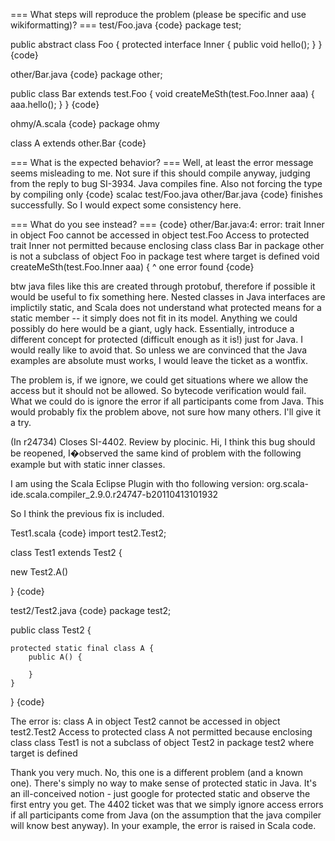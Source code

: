 === What steps will reproduce the problem (please be specific and use wikiformatting)? ===
test/Foo.java
{code}
package test;

public abstract class Foo {
  protected interface Inner {
    public void hello();
  }
}
{code} 

other/Bar.java
{code}
package other;

public class Bar extends test.Foo {
  void createMeSth(test.Foo.Inner aaa) {
    aaa.hello();
  }
}
{code}

ohmy/A.scala
{code}
package ohmy

class A extends other.Bar
{code}



=== What is the expected behavior? ===
Well, at least the error message seems misleading to me. Not sure if this should compile anyway, judging from the reply to bug SI-3934.
Java compiles fine.
Also not forcing the type by compiling only 
{code}
scalac test/Foo.java  other/Bar.java
{code}
finishes successfully. So I would expect some consistency here.

=== What do you see instead? ===
{code}
other/Bar.java:4: error: trait Inner in object Foo cannot be accessed in object test.Foo
 Access to protected trait Inner not permitted because
 enclosing class class Bar in package other is not a subclass of 
 object Foo in package test where target is defined
  void createMeSth(test.Foo.Inner aaa) {
                            ^
one error found
{code}

btw java files like this are created through protobuf, therefore if possible it would be useful to fix something here.
Nested classes in Java interfaces are implictily static, and Scala does not understand what protected means for a static member -- it simply does not fit in its model.
Anything we could possibly do here would be a giant, ugly hack. Essentially, introduce a different concept for protected (difficult enough as it is!) just for Java. I would really like to avoid that. So unless we are convinced that the Java examples are absolute must works, I would leave the ticket as a wontfix.

The problem is, if we ignore, we could get situations where we allow the access but 
it should not be allowed. So bytecode verification would fail. What we could do is ignore the error if all participants come from Java. This would probably fix the problem above, not sure how many others. I'll give it a try.


(In r24734) Closes SI-4402. Review by plocinic.
Hi, I think this bug should be reopened, I�observed the same kind of problem with the following example but with static inner classes.

I am using the Scala Eclipse Plugin with tho following version:
org.scala-ide.scala.compiler_2.9.0.r24747-b20110413101932

So I think the previous fix is included.

Test1.scala
{code}
import test2.Test2;

class Test1 extends Test2 {

  new Test2.A()
  
}
{code}


test2/Test2.java
{code}
package test2;

public class Test2 {

	protected static final class A {
		public A() {
			
		}
	}
}
{code}

The error is:
class A in object Test2 cannot be accessed in object test2.Test2
Access to protected class A not permitted because enclosing class class Test1 is not a subclass of object Test2 in package test2 where target is defined

Thank you very much.
No, this one is a different problem (and a known one). There's simply no way to make sense of protected static in Java. It's an ill-conceived notion - just google for protected static and observe the first entry you get. The 4402 ticket was that we simply ignore access errors if all participants come from Java (on the assumption that the java compiler will know best anyway). In your example, the error is raised in Scala code.

